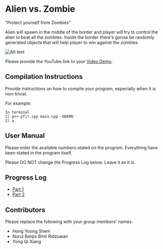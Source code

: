 # Alien vs. Zombie

"Protect yourself from Zombies"

Alien will spawn in the middle of the border and player will try to control the alien to beat all the zombies.
Inside the border there's gonna be randomly generated objects that will help player to win against the zombies. 

![Alt text](../Part1%20SS.jpg)

Please provide the YouTube link to your [Video Demo](https://youtu.be/l9hoBgfdmQQ).

## Compilation Instructions

Provide instructions on how to compile your program, especially when it is non-trivial.

For example:

```
In terminal
1) g++ pf\*.cpp main.cpp -DDEMO
2) a 

```

## User Manual

Please enter the available numbers stated on the program. 
Everything have been stated in the program itself.

Please DO NOT change the Progress Log below. Leave it as it is.

## Progress Log

- [Part 1](PART1.md)
- [Part 2](PART2.md)

## Contributors

Please replace the following with your group members' names. 

- Hong Yoong Shem   
- Nurul Balqis Binti Ridzuwan
- Yong Qi Xiang


